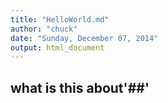```yaml
---
title: "HelloWorld.md"
author: "chuck"
date: "Sunday, December 07, 2014"
output: html_document
---
```

##  what is this about'##'